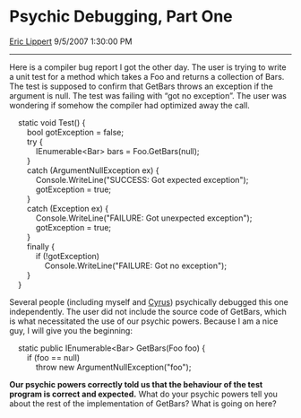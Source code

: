 # Psychic Debugging, Part One

[Eric Lippert](https://social.msdn.microsoft.com/profile/Eric%20Lippert) 9/5/2007 1:30:00 PM

-----

Here is a compiler bug report I got the other day. The user is trying to write a unit test for a method which takes a Foo and returns a collection of Bars. The test is supposed to confirm that GetBars throws an exception if the argument is null. The test was failing with “got no exception”. The user was wondering if somehow the compiler had optimized away the call.

 

    static void Test() {  
        bool gotException = false;  
        try {  
            IEnumerable\<Bar\> bars = Foo.GetBars(null);  
        }  
        catch (ArgumentNullException ex) {  
            Console.WriteLine("SUCCESS: Got expected exception");  
            gotException = true;  
        }  
        catch (Exception ex) {  
            Console.WriteLine("FAILURE: Got unexpected exception");  
            gotException = true;  
        }  
        finally {  
            if (\!gotException)  
                Console.WriteLine("FAILURE: Got no exception");  
        }  
    }

Several people (including myself and [Cyrus](http://blogs.msdn.com/cyrusn/)) psychically debugged this one independently. The user did not include the source code of GetBars, which is what necessitated the use of our psychic powers. Because I am a nice guy, I will give you the beginning:

 

    static public IEnumerable\<Bar\> GetBars(Foo foo) {  
        if (foo == null)  
            throw new ArgumentNullException("foo");

**Our psychic powers correctly told us that the behaviour of the test program is correct and expected.** What do your psychic powers tell you about the rest of the implementation of GetBars? What is going on here?


